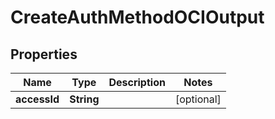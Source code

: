 

# CreateAuthMethodOCIOutput


## Properties

Name | Type | Description | Notes
------------ | ------------- | ------------- | -------------
**accessId** | **String** |  |  [optional]



